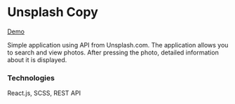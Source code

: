# Unsplash Copy

[Demo](https://laughing-haibt-70bc8d.netlify.app/)

Simple application using API from Unsplash.com. The application allows you to search and view photos. After pressing the photo, detailed information about it is displayed.

### Technologies
React.js, SCSS, REST API
